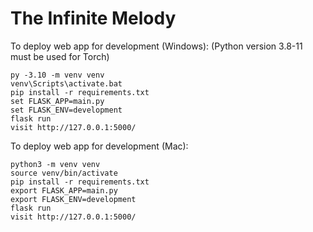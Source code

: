 # The Infinite Melody

To deploy web app for development (Windows):
(Python version 3.8-11 must be used for Torch)
```
py -3.10 -m venv venv
venv\Scripts\activate.bat
pip install -r requirements.txt
set FLASK_APP=main.py
set FLASK_ENV=development
flask run
visit http://127.0.0.1:5000/
```

To deploy web app for development (Mac):
```
python3 -m venv venv
source venv/bin/activate
pip install -r requirements.txt
export FLASK_APP=main.py
export FLASK_ENV=development
flask run
visit http://127.0.0.1:5000/
```
